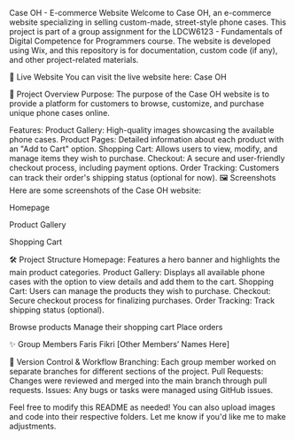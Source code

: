 Case OH - E-commerce Website
Welcome to Case OH, an e-commerce website specializing in selling custom-made, street-style phone cases. This project is part of a group assignment for the LDCW6123 - Fundamentals of Digital Competence for Programmers course. The website is developed using Wix, and this repository is for documentation, custom code (if any), and other project-related materials.

🚀 Live Website
You can visit the live website here: Case OH

📖 Project Overview
Purpose:
The purpose of the Case OH website is to provide a platform for customers to browse, customize, and purchase unique phone cases online.

Features:
Product Gallery: High-quality images showcasing the available phone cases.
Product Pages: Detailed information about each product with an "Add to Cart" option.
Shopping Cart: Allows users to view, modify, and manage items they wish to purchase.
Checkout: A secure and user-friendly checkout process, including payment options.
Order Tracking: Customers can track their order's shipping status (optional for now).
🖼️ Screenshots
Here are some screenshots of the Case OH website:

Homepage

Product Gallery

Shopping Cart

🛠️ Project Structure
Homepage: Features a hero banner and highlights the main product categories.
Product Gallery: Displays all available phone cases with the option to view details and add them to the cart.
Shopping Cart: Users can manage the products they wish to purchase.
Checkout: Secure checkout process for finalizing purchases.
Order Tracking: Track shipping status (optional).

Browse products
Manage their shopping cart
Place orders


✨ Group Members
Faris Fikri 
[Other Members’ Names Here]

🔄 Version Control & Workflow
Branching: Each group member worked on separate branches for different sections of the project.
Pull Requests: Changes were reviewed and merged into the main branch through pull requests.
Issues: Any bugs or tasks were managed using GitHub issues.


Feel free to modify this README as needed! You can also upload images and code into their respective folders. Let me know if you'd like me to make adjustments.
